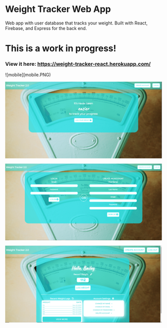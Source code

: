 # Weight Tracker Web App

Web app with user database that tracks your weight. Built with React, Firebase, and Express for the back end. 

# This is a work in progress!

### View it here: https://weight-tracker-react.herokuapp.com/

![mobile][mobile.PNG)

![homepage](homescreen.PNG)

![userlogin](userlogin.PNG)

![userinterface](userinterface.PNG)
